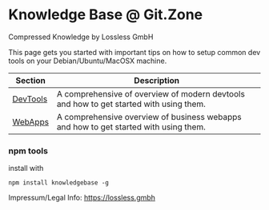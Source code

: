# Knowledge Base @ Git.Zone
Compressed Knowledge by Lossless GmbH

This page gets you started with important tips on how to setup common dev tools on your Debian/Ubuntu/MacOSX machine.

| Section | Description |
| --- | --- |
| [DevTools](https://knowledgebase.git.zone/docs/devtools/index.html) | A comprehensive of overview of modern devtools and how to get started with using them. |
| [WebApps](https://knowledgebase.git.zone/docs/webapps/index.html) | A comprehensive overview of business webapps and how to get started with using them. |

### npm tools

install with

```shell
npm install knowledgebase -g
```

Impressum/Legal Info: https://lossless.gmbh

